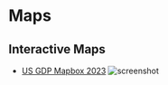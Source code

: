 # Maps

## Interactive Maps

- [US GDP Mapbox 2023](https://imabericheyyrichhh.github.io/maps/us_gdp_mapbox_2023.html)
![screenshot](https://github.com/user-attachments/assets/de3479fe-441f-4616-abe7-694260cefcf9)
